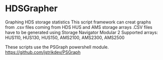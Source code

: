 # HDSGrapher
Graphing HDS storage statistics
This script framework can creat graphs from .csv files coming from HDS HUS and AMS storage arrays
.CSV files have to be generated using Storage Navigator Modular 2
Supported arrays:
HUS110, HUS130, HUS150, 
AMS2100, AMS2300, AMS2500


These scripts use the PSGraph powershell module. 
https://github.com/jstrikdev/PSGraph
